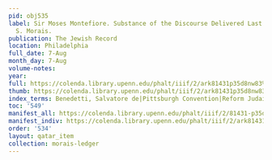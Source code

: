 ```yaml
---
pid: obj535
label: Sir Moses Montefiore. Substance of the Discourse Delivered Last Sabbath-Rev.
  S. Morais.
publication: The Jewish Record
location: Philadelphia
full_date: 7-Aug
month_day: 7-Aug
volume-notes:
year:
full: https://colenda.library.upenn.edu/phalt/iiif/2/ark81431p35d8nw83%2FSHA256E-s7430004--08aa556c18f31421f6a78eafdfb0f5473528e45faae5f11fe7cf8705943988d6.jpeg/full/3500,/0/default.jpg
thumb: https://colenda.library.upenn.edu/phalt/iiif/2/ark81431p35d8nw83%2FSHA256E-s7430004--08aa556c18f31421f6a78eafdfb0f5473528e45faae5f11fe7cf8705943988d6.jpeg/full/!200,200/0/default.jpg
index_terms: Benedetti, Salvatore de|Pittsburgh Convention|Reform Judaism, (also "Neology"/"Gentilism")
toc: '549'
manifest_all: https://colenda.library.upenn.edu/phalt/iiif/2/81431-p35d8nw83/manifest
manifest_indiv: https://colenda.library.upenn.edu/phalt/iiif/2/ark81431p35d8nw83%2FSHA256E-s7430004--08aa556c18f31421f6a78eafdfb0f5473528e45faae5f11fe7cf8705943988d6.jpeg
order: '534'
layout: qatar_item
collection: morais-ledger
---
```

